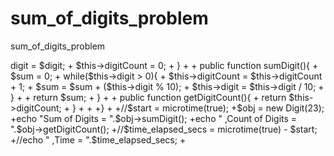 # sum_of_digits_problem
 sum_of_digits_problem

<?php


/* --------------------------------


1) Sum of Digits


-Write a PHP program to print sum of digits.


-Input: 23


-Output: 5
-------------------------------- */
+ Class Digit{
+
+    private int $digit;

+    private $digitCount;
+    
+    public function __construct($digit){
+        $this->digit = $digit;
+        $this->digitCount = 0;
+    }
+
+    public function sumDigit(){
+        $sum = 0;
+        while($this->digit > 0){
+            $this->digitCount =  $this->digitCount + 1;
+            $sum = $sum + ($this->digit % 10);
+            $this->digit = $this->digit / 10;
+        }
+
+        return $sum;
+    }
+
+    public function getDigitCount(){
+        return $this->digitCount;
+    }
+
+
+}
+
+//$start = microtime(true);
+$obj = new Digit(23);
+echo "Sum of Digits = ".$obj->sumDigit();
+echo " ,Count of Digits = ".$obj->getDigitCount();
+//$time_elapsed_secs = microtime(true) - $start;
+//echo " ,Time = ".$time_elapsed_secs;
+
